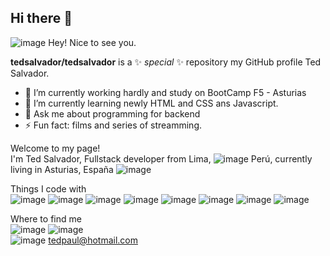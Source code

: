 ## Hi there 👋

 ![image](https://github.com/tedsalvador/tedsalvador/assets/16958176/f0a1a55e-4f85-4ba1-831d-528a90799864) Hey! Nice to see you.

 
**tedsalvador/tedsalvador** is a ✨ _special_ ✨ repository my GitHub profile Ted Salvador.

- 🔭 I’m currently working hardly and study on BootCamp F5 - Asturias
- 🌱 I’m currently learning newly HTML and CSS ans Javascript.
- 💬 Ask me about programming for backend
- ⚡ Fun fact: films and series of streamming.

Welcome to my page! <br>
I'm Ted Salvador, Fullstack developer from  Lima, ![image](https://github.githubassets.com/images/icons/emoji/unicode/1f1f5-1f1ea.png?v8) Perú, currently living in  Asturias, España ![image](https://github.githubassets.com/images/icons/emoji/unicode/1f1ea-1f1f8.png?v8)

Things I code with <br>
![image](https://github.com/tedsalvador/tedsalvador/assets/16958176/efa76f26-21eb-47de-a5c8-eef98d0ced5b)
![image](https://github.com/tedsalvador/tedsalvador/assets/16958176/e4bf123f-7b8a-4ad4-913a-db295a988163)
![image](https://github.com/tedsalvador/tedsalvador/assets/16958176/54269490-3ce7-4b31-8103-9eb6994aef40)
![image](https://github.com/tedsalvador/tedsalvador/assets/16958176/845754b9-736c-4007-87fd-c1397d352fb3)
![image](https://github.com/tedsalvador/tedsalvador/assets/16958176/ad08d476-49c7-46ea-8067-704fa18fe0af)
![image](https://github.com/tedsalvador/tedsalvador/assets/16958176/13ad6b1d-71a8-4d91-ae79-dcb76c275df6)
![image](https://github.com/tedsalvador/tedsalvador/assets/16958176/c8d25895-0193-4100-8bec-bccd5332962a)
![image](https://github.com/tedsalvador/tedsalvador/assets/16958176/41a9785b-1b91-435c-93d0-4a7cb981facb)


Where to find me
<br>
![image](https://github.com/tedsalvador/tedsalvador/assets/16958176/41f54580-36d8-479a-a751-9de6b3ed8d28)
![image](https://github.com/tedsalvador/tedsalvador/assets/16958176/5fb8be94-4d96-4327-b93f-5d4e2023edec)
<br>
![image](https://github.githubassets.com/images/icons/emoji/unicode/1f4ec.png?v8) tedpaul@hotmail.com
